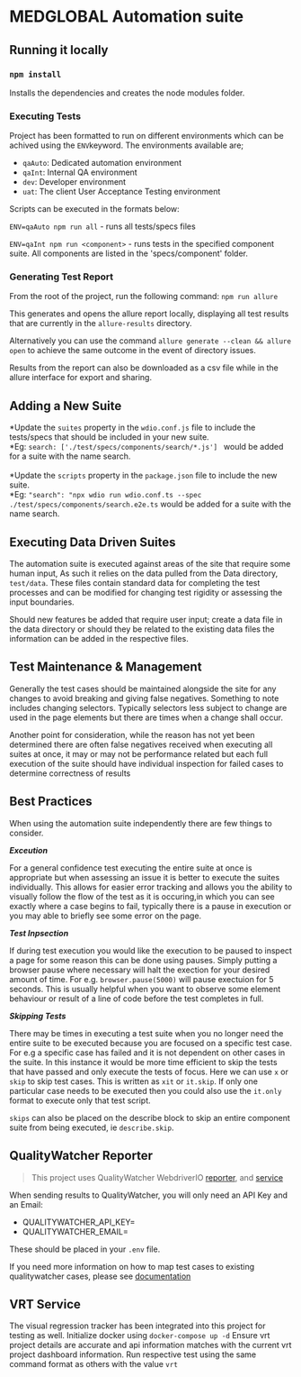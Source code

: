 # MEDGLOBAL Automation suite

## Running it locally

### `npm install`

Installs the dependencies and creates the node modules folder.<br />

### Executing Tests
Project has been formatted to run on different environments which can be achived using the `ENV`keyword.
The environments available are;

- `qaAuto`: Dedicated automation environment
- `qaInt`: Internal QA environment
- `dev`: Developer environment
- `uat`: The client User Acceptance Testing environment

Scripts can be executed in the formats below: 

`ENV=qaAuto npm run all` - runs all tests/specs files

`ENV=qaInt npm run <component>` - runs tests in the specified component suite. All components are listed in the 'specs/component' folder.<br />

### Generating Test Report

From the root of the project, run the following command: `npm run allure` <br />

This generates and opens the allure report locally, displaying all test results that are currently in the `allure-results` directory. <br />

Alternatively you can use the command `allure generate --clean && allure open` to achieve the same outcome in the event of directory issues.<br/>

Results from the report can also be downloaded as a csv file while in the allure interface for export and sharing.

## Adding a New Suite

*Update the `suites` property in the `wdio.conf.js` file to include the tests/specs that should be included in your new suite.<br/>
    *Eg: `search: ['./test/specs/components/search/*.js'] ` would be added for a suite with the name search.<br/><br/>
*Update the `scripts` property in the `package.json` file to include the new suite.<br />
    *Eg: `"search": "npx wdio run wdio.conf.ts --spec ./test/specs/components/search.e2e.ts` would be added for a suite with the name search.<br/>


## Executing Data Driven Suites

The automation suite is executed against areas of the site that require some human input, As such it relies on the data pulled from the Data directory, `test/data`. These files contain standard data for completing the test processes and can be modified for changing test rigidity or assessing the input boundaries. </br>

Should new features be added that require user input; create a data file in the data directory or should they be related to the existing data files the information can be added in the respective files.

## Test Maintenance & Management

Generally the test cases should be maintained alongside the site for any changes to avoid breaking and giving false negatives. Something to note includes changing selectors. Typically selectors less subject to change are used in the page elements but there are times when a change shall occur. 

Another point for consideration, while the reason has not yet been determined there are often false negatives received when executing all suites at once, it may or may not be performance related but each full execution of the suite should have individual inspection for failed cases to determine correctness of results


## Best Practices

When using the automation suite independently there are few things to consider. <br/>

***Exceution***

For a general confidence test executing the entire suite at once is appropriate but when assessing an issue it is better to execute the suites individually. This allows for easier error tracking and allows you the ability to visually follow the flow of the test as it is occuring,in which you can see exactly where a case begins to fail, typically there is a pause in execution or you may able to briefly see some error on the page. <br/>

***Test Inpsection***

If during test execution you would like the execution to be paused to inspect a page for some reason this can be done using pauses. Simply putting a browser pause where necessary will halt the exection for your desired amount of time. For e.g. `browser.pause(5000)` will pause exectuion for 5 seconds. This is usually helpful when you want to observe some element behaviour or result of a line of code before the test completes in full.<br/>

***Skipping Tests***

There may be times in executing a test suite when you no longer need the entire suite to be executed because you are focused on a specific test case. For e.g a specific case has failed and it is not dependent on other cases in the suite. In this instance it would be more time efficient to skip the tests that have passed and only execute the tests of focus. Here we can use `x` or `skip` to skip test cases. This is written as `xit` or `it.skip`. If only one particular case needs to be executed then you could also use the `it.only` format to execute only that test script.

`skips` can also be placed on the describe block to skip an entire component suite from being executed, ie `describe.skip`.


## QualityWatcher Reporter

> This project uses QualityWatcher WebdriverIO [reporter](https://www.npmjs.com/package/@qualitywatcher/wdio-reporter), and [service](https://www.npmjs.com/package/@qualitywatcher/wdio-service)

When sending results to QualityWatcher, you will only need an API Key and an Email:

- QUALITYWATCHER_API_KEY=
- QUALITYWATCHER_EMAIL=

These should be placed in your `.env` file.

If you need more information on how to map test cases to existing qualitywatcher cases, please see [documentation](https://www.docs.qualitywatcher.com/docs/guides/integrating-automation-results)

## VRT Service
The visual regression tracker has been integrated into this project for testing as well.
Initialize docker using `docker-compose up -d`
Ensure vrt project details are accurate and api information matches with the current vrt project dashboard information.
Run respective test using the same command format as others with the value `vrt`

